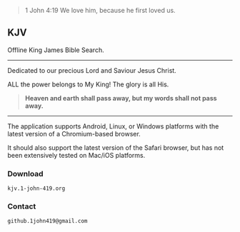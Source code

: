 
> 1 John 4:19 We love him, because he first loved us.

## KJV

Offline King James Bible Search.

***

Dedicated to our precious Lord and Saviour Jesus Christ.

ALL the power belongs to My King! The glory is all His.

> **Heaven and earth shall pass away, but my words shall not pass away.**

***

The application supports Android, Linux, or Windows platforms with the latest version of a Chromium-based browser.

It should also support the latest version of the Safari browser, but has not been extensively tested on Mac/iOS platforms.

### Download

`kjv.1-john-419.org`

### Contact

`github.1john419@gmail.com`
